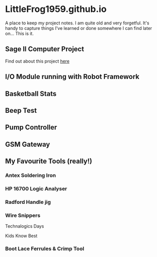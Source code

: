 # LittleFrog1959.github.io
A place to keep my project notes.
I am quite old and very forgetful.  It's handy to capture things I've learned or done somewhere I can find later on...  This is it.

## Sage II Computer Project
Find out about this project [here](https://LittleFrog1959.github.io/sageComputer.md)

## I/O Module running with Robot Framework

## Basketball Stats

## Beep Test

## Pump Controller

## GSM Gateway

## My Favourite Tools (really!)

### Antex Soldering Iron

### HP 16700 Logic Analyser

### Radford Handle jig

### Wire Snippers
Technalogics Days

Kids Know Best

### Boot Lace Ferrules & Crimp Tool 
